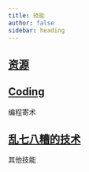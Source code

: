 ```yaml
---
title: 技能
author: false
sidebar: heading
---
```


## [资源](/tech/resources.md)

## [Coding](/tech/code/)

编程寄术


## [乱七八糟的技术](/tech/others/)

其他技能
